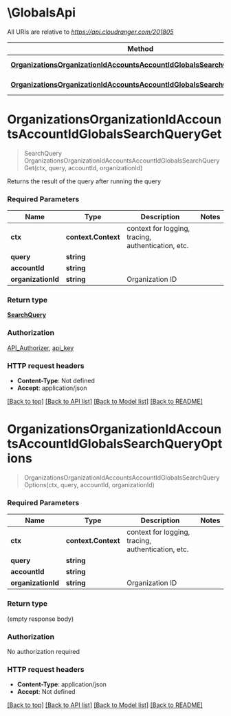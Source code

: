 # \GlobalsApi

All URIs are relative to *https://api.cloudranger.com/201805*

Method | HTTP request | Description
------------- | ------------- | -------------
[**OrganizationsOrganizationIdAccountsAccountIdGlobalsSearchQueryGet**](GlobalsApi.md#OrganizationsOrganizationIdAccountsAccountIdGlobalsSearchQueryGet) | **Get** /organizations/{organization_id}/accounts/{account_id}/globals/search/{query} | 
[**OrganizationsOrganizationIdAccountsAccountIdGlobalsSearchQueryOptions**](GlobalsApi.md#OrganizationsOrganizationIdAccountsAccountIdGlobalsSearchQueryOptions) | **Options** /organizations/{organization_id}/accounts/{account_id}/globals/search/{query} | 


# **OrganizationsOrganizationIdAccountsAccountIdGlobalsSearchQueryGet**
> SearchQuery OrganizationsOrganizationIdAccountsAccountIdGlobalsSearchQueryGet(ctx, query, accountId, organizationId)


Returns the result of the query after running the query

### Required Parameters

Name | Type | Description  | Notes
------------- | ------------- | ------------- | -------------
 **ctx** | **context.Context** | context for logging, tracing, authentication, etc.
  **query** | **string**|  | 
  **accountId** | **string**|  | 
  **organizationId** | **string**| Organization ID | 

### Return type

[**SearchQuery**](SearchQuery.md)

### Authorization

[API_Authorizer](../README.md#API_Authorizer), [api_key](../README.md#api_key)

### HTTP request headers

 - **Content-Type**: Not defined
 - **Accept**: application/json

[[Back to top]](#) [[Back to API list]](../README.md#documentation-for-api-endpoints) [[Back to Model list]](../README.md#documentation-for-models) [[Back to README]](../README.md)

# **OrganizationsOrganizationIdAccountsAccountIdGlobalsSearchQueryOptions**
> OrganizationsOrganizationIdAccountsAccountIdGlobalsSearchQueryOptions(ctx, query, accountId, organizationId)


### Required Parameters

Name | Type | Description  | Notes
------------- | ------------- | ------------- | -------------
 **ctx** | **context.Context** | context for logging, tracing, authentication, etc.
  **query** | **string**|  | 
  **accountId** | **string**|  | 
  **organizationId** | **string**| Organization ID | 

### Return type

 (empty response body)

### Authorization

No authorization required

### HTTP request headers

 - **Content-Type**: application/json
 - **Accept**: Not defined

[[Back to top]](#) [[Back to API list]](../README.md#documentation-for-api-endpoints) [[Back to Model list]](../README.md#documentation-for-models) [[Back to README]](../README.md)

